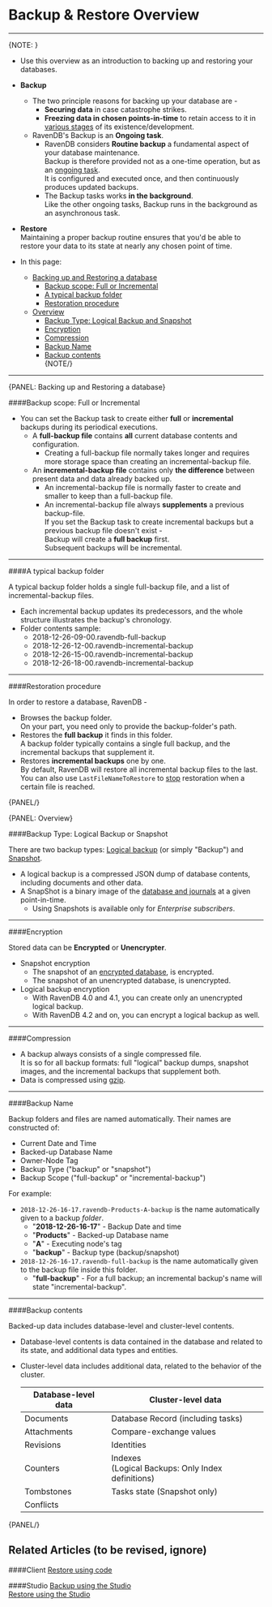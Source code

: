 ﻿# Backup & Restore Overview
---

{NOTE: }

* Use this overview as an introduction to backing up and restoring your databases.  

* **Backup**  
   * The two principle reasons for backing up your database are -  
      * **Securing data** in case catastrophe strikes.  
      * **Freezing data in chosen points-in-time** to retain access to it in [various stages](../../../../client-api/operations/maintenance/backup/backup#point-in-time-backup) of its existence/development.  
   * RavenDB's Backup is an **Ongoing task**.  
      * RavenDB considers **Routine backup** a fundamental aspect of your database maintenance.  
        Backup is therefore provided not as a one-time operation, but as an [ongoing task](../../../../studio/database/tasks/ongoing-tasks/general-info).  
        It is configured and executed once, and then continuously produces updated backups.  
      * The Backup tasks works **in the background**.  
        Like the other ongoing tasks, Backup runs in the background as an asynchronous task.  

* **Restore**  
    Maintaining a proper backup routine ensures that you'd be able to restore your data to its state at nearly any chosen point of time.  

* In this page:  
  * [Backing up and Restoring a database](../../../../client-api/operations/maintenance/backup/overview#backing-up-and-restoring-a-database)  
     * [Backup scope: Full or Incremental](../../../../client-api/operations/maintenance/backup/overview#backup-scope-full-or-incremental)  
     * [A typical backup folder](../../../../client-api/operations/maintenance/backup/overview#a-typical-backup-folder)  
     * [Restoration procedure](../../../../client-api/operations/maintenance/backup/overview#restoration-procedure)  
  * [Overview](../../../../client-api/operations/maintenance/backup/overview#overview)  
      * [Backup Type: Logical Backup and Snapshot](../../../../client-api/operations/maintenance/backup/overview#backup-type-logical-backup-or-snapshot)  
      * [Encryption](../../../../client-api/operations/maintenance/backup/overview#encryption)  
      * [Compression](../../../../client-api/operations/maintenance/backup/overview#compression)  
      * [Backup Name](../../../../client-api/operations/maintenance/backup/overview#backup-name)  
      * [Backup contents](../../../../client-api/operations/maintenance/backup/overview#backup-contents)  
{NOTE/}

---

{PANEL: Backing up and Restoring a database}

####Backup scope: Full or Incremental

* You can set the Backup task to create either **full** or **incremental** backups during its periodical executions.  
   * A **full-backup file** contains **all** current database contents and configuration.  
      * Creating a full-backup file normally takes longer and requires more storage space than creating an incremental-backup file.  
   * An **incremental-backup file** contains only **the difference** between present data and data already backed up.  
      * An incremental-backup file is normally faster to create and smaller to keep than a full-backup file.  
      * An incremental-backup file always **supplements** a previous backup-file.  
        If you set the Backup task to create incremental backups but a previous backup file doesn't exist -  
        Backup will create a **full backup** first.  
        Subsequent backups will be incremental.  

---

####A typical backup folder

A typical backup folder holds a single full-backup file, and a list of incremental-backup files.  

* Each incremental backup updates its predecessors, and the whole structure illustrates the backup's chronology.  
* Folder contents sample:  
   * 2018-12-26-09-00.ravendb-full-backup
   * 2018-12-26-12-00.ravendb-incremental-backup
   * 2018-12-26-15-00.ravendb-incremental-backup
   * 2018-12-26-18-00.ravendb-incremental-backup

---

####Restoration procedure

In order to restore a database, RavenDB -  

* Browses the backup folder.  
  On your part, you need only to provide the backup-folder's path.  
* Restores the **full backup** it finds in this folder.  
  A backup folder typically contains a single full backup, and the incremental backups that supplement it.  
* Restores **incremental backups** one by one.  
  By default, RavenDB will restore all incremental backup files to the last.  
  You can also use `LastFileNameToRestore` to [stop](../../../../client-api/operations/maintenance/backup/restore#restore-backup-configuration) restoration when a certain file is reached.  

{PANEL/}

{PANEL: Overview}

####Backup Type: Logical Backup or Snapshot  

There are two backup types: [Logical backup](../../../../client-api/operations/maintenance/backup/backup#logical-backup-or-simply-backup) (or simply "Backup") and [Snapshot](../../../../client-api/operations/maintenance/backup/backup#snapshot).  

* A logical backup is a compressed JSON dump of database contents, including documents and other data.  
* A SnapShot is a binary image of the [database and journals](../../../../server/storage/directory-structure#storage--directory-structure) at a given point-in-time.  
   * Using Snapshots is available only for _Enterprise subscribers_.  

---

####Encryption

Stored data can be **Encrypted** or **Unencrypter**.  

* Snapshot encryption  
   * The snapshot of an [encrypted database](../../../../server/security/encryption/database-encryption), is encrypted.  
   * The snapshot of an unencrypted database, is unencrypted.  
* Logical backup encryption  
   * With RavenDB 4.0 and 4.1, you can create only an unencrypted logical backup.  
   * With RavenDB 4.2 and on, you can encrypt a logical backup as well.  

---

####Compression

* A backup always consists of a single compressed file.  
  It is so for all backup formats: full "logical" backup dumps, snapshot images, and the incremental backups that supplement both.  
* Data is compressed using [gzip](https://www.gzip.org/).  

---

####Backup Name

Backup folders and files are named automatically. Their names are constructed of:  

* Current Date and Time  
* Backed-up Database Name  
* Owner-Node Tag  
* Backup Type ("backup" or "snapshot")  
* Backup Scope ("full-backup" or "incremental-backup")  

For example:  

* `2018-12-26-16-17.ravendb-Products-A-backup` is the name automatically given to a backup _folder_.  
    * "**2018-12-26-16-17**" - Backup Date and time  
    * "**Products**" - Backed-up Database name  
    * "**A**" - Executing node's tag
    * "**backup**" - Backup type (backup/snapshot)  
* `2018-12-26-16-17.ravendb-full-backup` is the name automatically given to the backup file inside this folder.  
    * "**full-backup**" - For a full backup; an incremental backup's name will state "incremental-backup".  

---

####Backup contents

Backed-up data includes database-level and cluster-level contents.  

* Database-level contents is data contained in the database and related to its state, and additional data types and entities.  
* Cluster-level data includes additional data, related to the behavior of the cluster.  

  | Database-level data | Cluster-level data|
  | ----|---- |
  | Documents | Database Record (including tasks) |
  | Attachments | Compare-exchange values |
  | Revisions | Identities |
  | Counters | Indexes <BR> (Logical Backups: Only Index definitions) |
  | Tombstones | Tasks state (Snapshot only) |
  | Conflicts |

{PANEL/}

## Related Articles  (to be revised, ignore)

####Client
[Restore using code](../../../../client-api/operations/maintenance/backup/restore)  

####Studio
[Backup using the Studio](../../../../studio/database/tasks/ongoing-tasks/backup-task)  
[Restore using the Studio](../../../../studio/server/databases/create-new-database/from-backup)  
